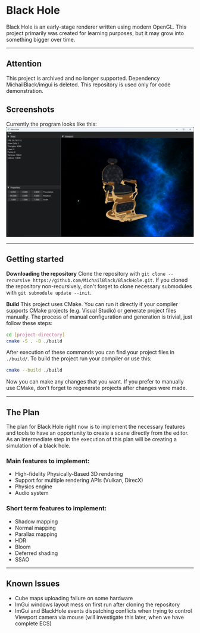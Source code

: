 # Black Hole

Black Hole is an early-stage renderer written using modern OpenGL. This project primarily was created for learning purposes, but it may grow into something bigger over time.

***

## Attention

This project is archived and no longer supported. Dependency MichailBlack/imgui is deleted. This repository is used only for code demonstration.

## Screenshots

Currently the program looks like this:
![Screenshot of the program](/resources/screenshots/BlackHole_Screenshot_07.08.23.png?raw=true "Black Hole")

***

## Getting started

**Downloading the repository**
Clone the repository with `git clone --recursive https://github.com/MichailBlack/BlackHole.git`.
If you cloned the repository non-recursively, don't forget to clone necessary submodules with `git submodule update --init`.

**Build**
This project uses CMake. You can run it directly if your compiler supports CMake projects (e.g. Visual Studio) or generate project files manually.
The process of manual configuration and generation is trivial, just follow these steps:
```sh
cd [project-directory]
cmake -S . -B ./build
```
After execution of these commands you can find your project files in `./build/`. To build the project run your compiler or use this:
```sh
cmake --build ./build
```

Now you can make any changes that you want. If you prefer to manually use CMake, don't forget to regenerate projects after changes were made.

***

## The Plan

The plan for Black Hole right now is to implement the necessary features and tools to have an opportunity to create a scene directly from the editor. As an intermediate step in the execution of this plan will be creating a simulation of a black hole.

### Main features to implement:

- High-fidelity Physically-Based 3D rendering
- Support for multiple rendering APIs (Vulkan, DirecX)
- Physics engine
- Audio system

### Short term features to implement:

- Shadow mapping
- Normal mapping
- Parallax mapping
- HDR
- Bloom
- Deferred shading
- SSAO

***

## Known Issues

- Cube maps uploading failure on some hardware
- ImGui windows layout mess on first run after cloning the repository
- ImGui and BlackHole events dispatching conflicts when trying to control Viewport camera via mouse (will investigate this later, when we have complete ECS)
